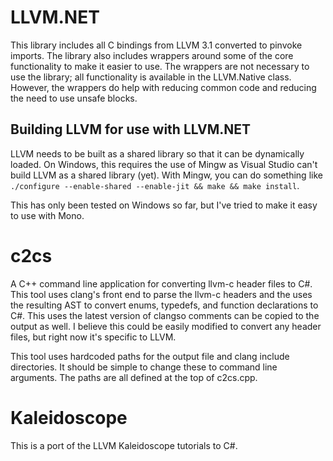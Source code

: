 LLVM.NET
========

This library includes all C bindings from LLVM 3.1 converted to pinvoke imports.  The library also includes wrappers around some of the core functionality to make it easier to use.  The wrappers are not necessary to use the library; all functionality is available in the LLVM.Native class.  However, the wrappers do help with reducing common code and reducing the need to use unsafe blocks.  

## Building LLVM for use with LLVM.NET

LLVM needs to be built as a shared library so that it can be dynamically loaded.  On Windows, this requires the use of Mingw as Visual Studio can't build LLVM as a shared library (yet).  With Mingw, you can do something like `./configure --enable-shared --enable-jit && make && make install`.

This has only been tested on Windows so far, but I've tried to make it easy to use with Mono.

c2cs
====

A C++ command line application for converting llvm-c header files to C#.  This tool uses clang's front end to parse the llvm-c headers and the uses the resulting AST to convert enums, typedefs, and function declarations to C#.  This uses the latest version of clangso comments can be copied to the output as well. I believe this could be easily modified to convert any header files, but right now it's specific to LLVM.  

This tool uses hardcoded paths for the output file and clang include directories.  It should be simple to change these to command line arguments.  The paths are all defined at the top of c2cs.cpp.

Kaleidoscope
============

This is a port of the LLVM Kaleidoscope tutorials to C#.